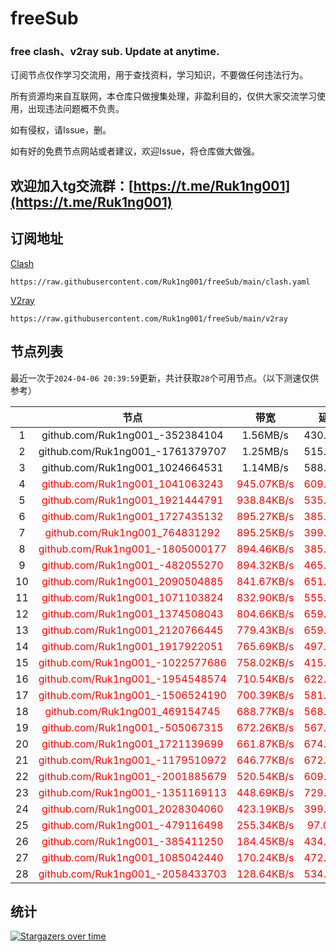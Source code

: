 # freeSub
### free clash、v2ray sub. Update at anytime.

订阅节点仅作学习交流用，用于查找资料，学习知识，不要做任何违法行为。

所有资源均来自互联网，本仓库只做搜集处理，非盈利目的，仅供大家交流学习使用，出现违法问题概不负责。

如有侵权，请Issue，删。

如有好的免费节点网站或者建议，欢迎Issue，将仓库做大做强。

## 欢迎加入tg交流群：[https://t.me/Ruk1ng001](https://t.me/Ruk1ng001)

## 订阅地址
[Clash](https://raw.githubusercontent.com/Ruk1ng001/freeSub/main/clash.yaml)
```
https://raw.githubusercontent.com/Ruk1ng001/freeSub/main/clash.yaml
```
[V2ray](https://raw.githubusercontent.com/Ruk1ng001/freeSub/main/v2ray)
```
https://raw.githubusercontent.com/Ruk1ng001/freeSub/main/v2ray
```

## 节点列表

最近一次于`2024-04-06 20:39:59`更新，共计获取`28`个可用节点。（以下测速仅供参考）

|  | 节点 | 带宽 | 延迟 |
|:-:|:--:|:--:|:--:|
 | 1 | github.com/Ruk1ng001_-352384104 | 1.56MB/s | 430.00ms |
 | 2 | github.com/Ruk1ng001_-1761379707 | 1.25MB/s | 515.00ms |
 | 3 | github.com/Ruk1ng001_1024664531 | 1.14MB/s | 588.00ms |
 | 4 | <font color=red>github.com/Ruk1ng001_1041063243</font> | <font color=red>945.07KB/s</font> | <font color=red>609.00ms</font> |
 | 5 | <font color=red>github.com/Ruk1ng001_1921444791</font> | <font color=red>938.84KB/s</font> | <font color=red>535.00ms</font> |
 | 6 | <font color=red>github.com/Ruk1ng001_1727435132</font> | <font color=red>895.27KB/s</font> | <font color=red>385.00ms</font> |
 | 7 | <font color=red>github.com/Ruk1ng001_764831292</font> | <font color=red>895.25KB/s</font> | <font color=red>399.00ms</font> |
 | 8 | <font color=red>github.com/Ruk1ng001_-1805000177</font> | <font color=red>894.46KB/s</font> | <font color=red>385.00ms</font> |
 | 9 | <font color=red>github.com/Ruk1ng001_-482055270</font> | <font color=red>894.32KB/s</font> | <font color=red>465.00ms</font> |
 | 10 | <font color=red>github.com/Ruk1ng001_2090504885</font> | <font color=red>841.67KB/s</font> | <font color=red>651.00ms</font> |
 | 11 | <font color=red>github.com/Ruk1ng001_1071103824</font> | <font color=red>832.90KB/s</font> | <font color=red>555.00ms</font> |
 | 12 | <font color=red>github.com/Ruk1ng001_1374508043</font> | <font color=red>804.66KB/s</font> | <font color=red>659.00ms</font> |
 | 13 | <font color=red>github.com/Ruk1ng001_2120766445</font> | <font color=red>779.43KB/s</font> | <font color=red>659.00ms</font> |
 | 14 | <font color=red>github.com/Ruk1ng001_1917922051</font> | <font color=red>765.69KB/s</font> | <font color=red>497.00ms</font> |
 | 15 | <font color=red>github.com/Ruk1ng001_-1022577686</font> | <font color=red>758.02KB/s</font> | <font color=red>415.00ms</font> |
 | 16 | <font color=red>github.com/Ruk1ng001_-1954548574</font> | <font color=red>710.54KB/s</font> | <font color=red>622.00ms</font> |
 | 17 | <font color=red>github.com/Ruk1ng001_-1506524190</font> | <font color=red>700.39KB/s</font> | <font color=red>581.00ms</font> |
 | 18 | <font color=red>github.com/Ruk1ng001_469154745</font> | <font color=red>688.77KB/s</font> | <font color=red>568.00ms</font> |
 | 19 | <font color=red>github.com/Ruk1ng001_-505067315</font> | <font color=red>672.26KB/s</font> | <font color=red>567.00ms</font> |
 | 20 | <font color=red>github.com/Ruk1ng001_1721139699</font> | <font color=red>661.87KB/s</font> | <font color=red>674.00ms</font> |
 | 21 | <font color=red>github.com/Ruk1ng001_-1179510972</font> | <font color=red>646.77KB/s</font> | <font color=red>672.00ms</font> |
 | 22 | <font color=red>github.com/Ruk1ng001_-2001885679</font> | <font color=red>520.54KB/s</font> | <font color=red>609.00ms</font> |
 | 23 | <font color=red>github.com/Ruk1ng001_-1351169113</font> | <font color=red>448.69KB/s</font> | <font color=red>729.00ms</font> |
 | 24 | <font color=red>github.com/Ruk1ng001_2028304060</font> | <font color=red>423.19KB/s</font> | <font color=red>399.00ms</font> |
 | 25 | <font color=red>github.com/Ruk1ng001_-479116498</font> | <font color=red>255.34KB/s</font> | <font color=red>97.00ms</font> |
 | 26 | <font color=red>github.com/Ruk1ng001_-385411250</font> | <font color=red>184.45KB/s</font> | <font color=red>434.00ms</font> |
 | 27 | <font color=red>github.com/Ruk1ng001_1085042440</font> | <font color=red>170.24KB/s</font> | <font color=red>472.00ms</font> |
 | 28 | <font color=red>github.com/Ruk1ng001_-2058433703</font> | <font color=red>128.64KB/s</font> | <font color=red>534.00ms</font> |


## 统计

[![Stargazers over time](https://starchart.cc/Ruk1ng001/freeSub.svg)](https://starchart.cc/Ruk1ng001/freeSub)
